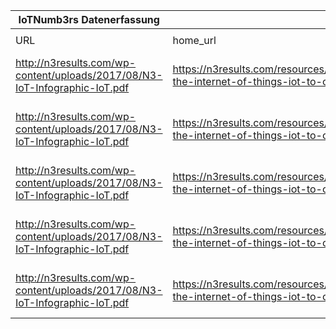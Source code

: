|IoTNumb3rs Datenerfassung|||||||||||
| ---- | ---- | ---- | ---- | ---- | ---- | ---- | ---- | ---- | ---- | ---- |
||||||||||||
|URL|home_url|filename|device_class|device_count|market_class|market_volume|prognosis_year|publication_year|authorship_class|Dropbox folder|
|http://n3results.com/wp-content/uploads/2017/08/N3-IoT-Infographic-IoT.pdf|https://n3results.com/resources/infographic-the-internet-of-things-iot-to-come/|file6_N3-IoT-Infographic-IoT.pdf|Generic IoT||ivestment|1.5E+13|2026|2016|company|MariaMarg/20181118-1800|
|http://n3results.com/wp-content/uploads/2017/08/N3-IoT-Infographic-IoT.pdf|https://n3results.com/resources/infographic-the-internet-of-things-iot-to-come/|file6_N3-IoT-Infographic-IoT.pdf|Generic IoT||economic impact|1.1E+13|2025|2016|company|MariaMarg/20181118-1800|
|http://n3results.com/wp-content/uploads/2017/08/N3-IoT-Infographic-IoT.pdf|https://n3results.com/resources/infographic-the-internet-of-things-iot-to-come/|file6_N3-IoT-Infographic-IoT.pdf|Generic IoT||global spending|1.7E+12|2020|2016|company|MariaMarg/20181118-1800|
|http://n3results.com/wp-content/uploads/2017/08/N3-IoT-Infographic-IoT.pdf|https://n3results.com/resources/infographic-the-internet-of-things-iot-to-come/|file6_N3-IoT-Infographic-IoT.pdf|Generic IoT||global worth|6.2E+12|2025|2016|company|MariaMarg/20181118-1800|
|http://n3results.com/wp-content/uploads/2017/08/N3-IoT-Infographic-IoT.pdf|https://n3results.com/resources/infographic-the-internet-of-things-iot-to-come/|file6_N3-IoT-Infographic-IoT.pdf|Generic IoT|50000000000|||2020|2016|company|MariaMarg/20181118-1800|
